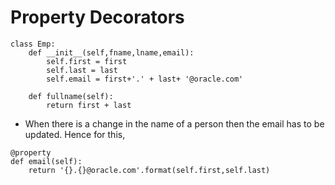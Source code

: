 # Property Decorators

```
class Emp:
	def __init__(self,fname,lname,email):
		self.first = first
		self.last = last
		self.email = first+'.' + last+ '@oracle.com'
		
	def fullname(self):
		return first + last
```

- When there is a change in the name of a person then the email has to be updated. Hence for this,
```
@property
def email(self):
	return '{}.{}@oracle.com'.format(self.first,self.last)
```

​    	
